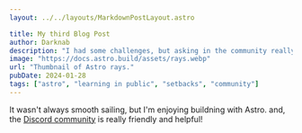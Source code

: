 ```yaml
---
layout: ../../layouts/MarkdownPostLayout.astro

title: My third Blog Post
author: Darknab
description: "I had some challenges, but asking in the community really helped!"
image: "https://docs.astro.build/assets/rays.webp"
url: "Thumbnail of Astro rays."
pubDate: 2024-01-28
tags: ["astro", "learning in public", "setbacks", "community"]
---
```


It wasn't always smooth sailing, but I'm enjoying buildning with Astro. and, the [Discord community](https://astro.build/chat) is really friendly and helpful!
